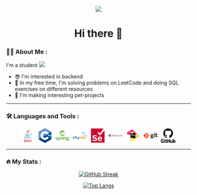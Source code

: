 <div id="header" align="center">
  <img src="https://media.giphy.com/media/KzJkzjggfGN5Py6nkT/giphy.gif" width="300"/>
</div>

<h1 align="center">
    Hi there 👋
</h1>

### :man_technologist: About Me :

  I'm a student <img src = "https://media.giphy.com/media/083bwYyXVGxUgTiklG/giphy.gif" width = 50>

  - 😎 I'm interested in backend
  - 🤖 In my free time, I'm solving problems on LeetCode and doing SQL exercises on different resources
  - 🙌 I'm making interesting pet-projects

---

### :hammer_and_wrench: Languages and Tools :

<div align="center">
  <div>
    <img src = "https://github.com/devicons/devicon/blob/master/icons/java/java-original-wordmark.svg" title="Java" alt="Java" width="40" height="40"/>&nbsp;
    <img src = "https://github.com/devicons/devicon/blob/master/icons/cplusplus/cplusplus-original.svg" title="Cpp" alt="Cpp" width="40" height="40"/>&nbsp;
    <img src = "https://github.com/devicons/devicon/blob/master/icons/spring/spring-original-wordmark.svg" title="Spring" alt="Spring" width="40" height="40"/>&nbsp;
    <img src = "https://github.com/devicons/devicon/blob/master/icons/mysql/mysql-original-wordmark.svg" title="MySQL" alt="MySQL" width="40" height="40"/>&nbsp;
    <img src = "https://github.com/devicons/devicon/blob/master/icons/selenium/selenium-original.svg" title="Selenium" alt="Selenium" width="40" height="40"/>&nbsp;
    <img src = "https://github.com/devicons/devicon/blob/master/icons/visualstudio/visualstudio-plain-wordmark.svg" title="VS" alt="VS" width="40" height="40"/>&nbsp;
    <img src = "https://github.com/devicons/devicon/blob/master/icons/jetbrains/jetbrains-original.svg" title="JB" alt="JB" width="40" height="40"/>&nbsp;
    <img src = "https://github.com/devicons/devicon/blob/master/icons/git/git-original-wordmark.svg" title="Git" alt="Git" width="40" height="40"/>&nbsp;
    <img src = "https://github.com/devicons/devicon/blob/master/icons/github/github-original-wordmark.svg" title="GitHub" alt="GitHub" width="40" height="40"/>&nbsp;
  </div>
</div>

---

### :fire: My Stats :

<div align="center">
  
  [![GitHub Streak](http://github-readme-streak-stats.herokuapp.com?user=jbisss&theme=dark&background=000000)](https://git.io/streak-stats)

  [![Top Langs](https://github-readme-stats.vercel.app/api/top-langs/?username=jbisss&layout=compact&theme=vision-friendly-dark)](https://github.com/anuraghazra/github-readme-stats)
  
</div>

<!--
**jbisss/jbisss** is a ✨ _special_ ✨ repository because its `README.md` (this file) appears on your GitHub profile.

Here are some ideas to get you started:

- 🔭 I’m currently working on ...
- 🌱 I’m currently learning ...
- 👯 I’m looking to collaborate on ...
- 🤔 I’m looking for help with ...
- 💬 Ask me about ...
- 📫 How to reach me: ...
- 😄 Pronouns: ...
- ⚡ Fun fact: ...
-->
